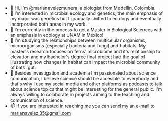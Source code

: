 - 👋 Hi, I’m @marianavelezmunera, a biologist from Medellín, Colombia. 
- 🦠 I’m interested in microbial ecology and genetics, the main emphasis of my major was genetics but I gradually shifted to ecology and eventually incorporated both areas in my work. 
- 🌿 I'm currently in the process to get a Master in Biological Sciences with an emphasis in ecology at UNAM in México!
- 🦇 I’m studying the relationships between multicelular organisms, microorganisms (especially bacteria and fungi) and habitats. My master's research focuses on ferns' microbiome and it's relationship to elevation and my bachelor's degree final project had the goal of illustrating how changes in habitat can impact the microbial community of bats' gut.
- 💞️ Besides investigation and academia I'm passionated about science comunication, I believe science should be accesible to everybody and that's why I use my social media and other platforms as podcasts to talk about science topics that might be interesting for the general public. I'm always willing to colaborate in projects aiming to the teaching and comunication of science.
- 📫 If you are interested in reaching me you can send my an e-mail to marianavelez.35@gmail.com 
<!---
marianavelezmunera/marianavelezmunera is a ✨ special ✨ repository because its `README.md` (this file) appears on your GitHub profile.
You can click the Preview link to take a look at your changes.
--->
